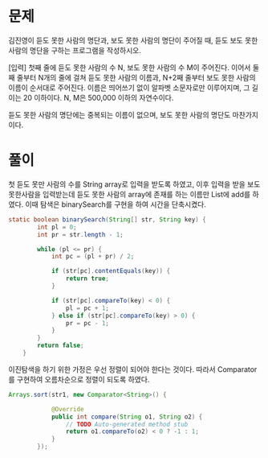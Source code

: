 # 문제
김진영이 듣도 못한 사람의 명단과, 보도 못한 사람의 명단이 주어질 때, 듣도 보도 못한 사람의 명단을 구하는 프로그램을 작성하시오.

[입력]
첫째 줄에 듣도 못한 사람의 수 N, 보도 못한 사람의 수 M이 주어진다. 이어서 둘째 줄부터 N개의 줄에 걸쳐 듣도 못한 사람의 이름과,
N+2째 줄부터 보도 못한 사람의 이름이 순서대로 주어진다. 이름은 띄어쓰기 없이 알파벳 소문자로만 이루어지며, 그 길이는 20 이하이다. N, M은 500,000 이하의 자연수이다.

듣도 못한 사람의 명단에는 중복되는 이름이 없으며, 보도 못한 사람의 명단도 마찬가지이다.

# 풀이
첫 듣도 못만 사람의 수를 String array로 입력을 받도록 하였고, 
이후 입력을 받을 보도 못한사람을 입력받는데 듣도 못한 사람의 array에 존재를 하는 이름만 List에 add를 하였다.
이때 탐색은 binarySearch를 구현을 하여 시간을 단축시켰다.
```java
static boolean binarySearch(String[] str, String key) {
		int pl = 0;
		int pr = str.length - 1;

		while (pl <= pr) {
			int pc = (pl + pr) / 2;

			if (str[pc].contentEquals(key)) {
				return true;
			}

			if (str[pc].compareTo(key) < 0) {
				pl = pc + 1;
			} else if (str[pc].compareTo(key) > 0) {
				pr = pc - 1;
			}
		}
		return false;
	}
```
이진탐색을 하기 위한 가정은 우선 정렬이 되어야 한다는 것이다. 따라서 Comparator를 구현하여
오름차순으로 정렬이 되도록 하였다.

```java
Arrays.sort(str1, new Comparator<String>() {

			@Override
			public int compare(String o1, String o2) {
				// TODO Auto-generated method stub
				return o1.compareTo(o2) < 0 ? -1 : 1;
			}
		});
```
